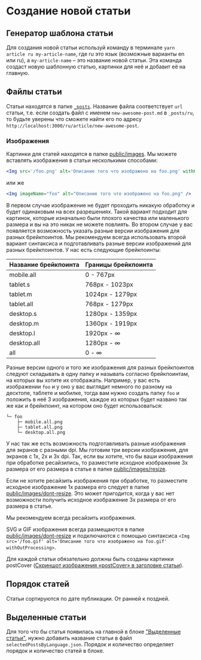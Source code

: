 # Создание новой статьи

## Генератор шаблона статьи

Для создания новой статьи используй команду в терминале `yarn article ru my-article-name`,
где ru это язык (возможные варианты en или ru), а `my-article-name` – это название новой статьи.
Эта команда создаст новую шаблонную статью, картинки для неё и добавит её на главную.

## Файлы статьи

Статьи находятся в папке [`_posts`](../_posts).
Название файла соответствует `url` статьи, т.e. если создать файл с именем `new-awesome-post.md` в `_posts/ru`,
то будьте уверены что сможете найти его по адресу `http://localhost:3000/ru/article/new-awesome-post`.

### Изображения

Картинки для статей находятся в папке [public/images](../public/images/). Мы можете вставлять изображения в статьи несколькими способами:

```jsx
<Img src='/foo.png' alt='Описание того что изображено на foo.png' withOutProcessing>
```

или же

```jsx
<Img imageName="foo" alt="Описание того что изображено на foo.png" />
```

В первом случае изображение не будет проходить никакую обработку и будет одинаковым на всех разрешениях. Такой вариант подходит для картинок, которые изначально были плохого качества или маленького размера и вы на это никак не можете повлиять.
Во втором случае у вас появляется возможность указать разные версии изображения для разных брейкпоинтов. Мы рекомендуем всегда использовать второй вариант синтаксиса и подготавливать разные версии изображений для разных брейкпоинтов. У нас есть следующие брейкпоинты:

| Название брейкпоинта | Границы брейкпоинта |
| -------------------- | ------------------- |
| mobile.all           | 0 - 767px           |
| tablet.s             | 768px - 1023px      |
| tablet.m             | 1024px - 1279px     |
| tablet.all           | 768px - 1279px      |
| desktop.s            | 1280px - 1359px     |
| desktop.m            | 1360px - 1919px     |
| desktop.l            | 1920px - ∞          |
| desktop.all          | 1280px - ∞          |
| all                  | 0 - ∞               |

Разные версии одного и того же изображения для разных брейкпоинтов следуют складывать в одну папку и называть согласно брейкпоинтам, на которых вы хотите их отображать. Например, у вас есть изображении `foo` и у оно у вас выглядит немного по разному на десктопе, таблете и мобилке, тогда вам нужно создать папку `foo` и положить в неё 3 изображения, каждое из которых будет названо так же как и брейкпоинт, на котором оно будет использоваться:

```
└─ foo
    ├─ mobile.all.png
    ├─ tablet.all.png
    └─ desktop.all.png
```

У нас так же есть возможность подготавливать разные изображения для экранов с разными dpi. Мы готовим три версии изображения, для экранов с 1x, 2x и 3x dpi. Так, если вы хотите, что бы ваши изображения при обработке ресайзились, то разместите исходное изображение 3x размера от его размера в статье в папке [public/images/resize](../public/images/resize).

Если не хотите ресайзить изображения при обработке, то разместите исходное изображение 1x размера его следует в папке [public/images/dont-resize](../public/images/dont-resize). Это может пригодится, когда у вас нет возможности получить исходное изображение 3x размера от его размера в статье.

Мы рекомендуем всегда ресайзить изображения.

SVG и GIF изображения всегда размещаются в папке [public/images/dont-resize](../public/images/dont-resize) и подключаются с помощью синтаксиса `<Img src='/foo.gif' alt='Описание того что изображено на foo.gif' withOutProcessing>`.

Для каждой статьи обязательно должны быть созданы картинки postCover ([Скриншот изображения «postCover» в заголовке статьи](http://s.csssr.ru/U31J879TR/20200527101626.jpg)).

## Порядок статей

Статьи сортируются по дате публикации. От ранней к поздней.

## Выделенные статьи

Для того что бы статья появилась на главной в блоке ["Выделенные статьи"](http://s.csssr.ru/UJ4QCUXM4/2021-06-11-17-33-45.jpg), нужно добавить название статьи в файл `selectedPostsByLanguage.json`. Порядок и количество определяет порядок и количество статей в блоке.
